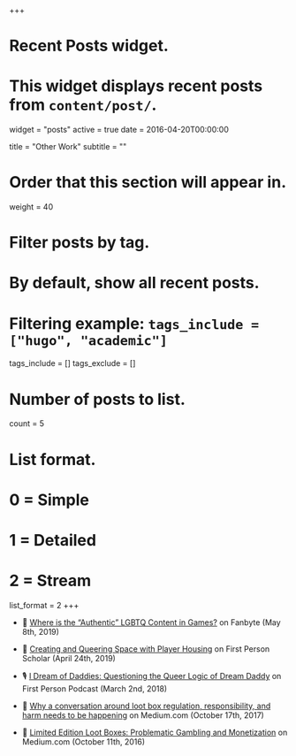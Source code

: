 +++
# Recent Posts widget.
# This widget displays recent posts from `content/post/`.
widget = "posts"
active = true
date = 2016-04-20T00:00:00

title = "Other Work"
subtitle = ""

# Order that this section will appear in.
weight = 40

# Filter posts by tag.
#  By default, show all recent posts.
#  Filtering example: `tags_include = ["hugo", "academic"]`
tags_include = []
tags_exclude = []

# Number of posts to list.
count = 5

# List format.
#   0 = Simple
#   1 = Detailed
#   2 = Stream
list_format = 2
+++
* 📰 [Where is the “Authentic” LGBTQ Content in Games?](https://www.fanbyte.com/features/authentic-lgbtq-content-in-games/) on Fanbyte (May 8th, 2019)

* 📰 [Creating and Queering Space with Player Housing](http://www.firstpersonscholar.com/creating-and-queering-space-with-player-housing/) on First Person Scholar (April 24th, 2019)

* 🎙 [I Dream of Daddies: Questioning the Queer Logic of Dream Daddy](http://www.firstpersonscholar.com/first-person-podcast-episode-26/) on First Person Podcast (March 2nd, 2018)

* 📰 [Why a conversation around loot box regulation, responsibility, and harm needs to be happening](https://medium.com/@perks_matthew/why-a-conversation-around-loot-box-regulation-responsibility-and-harm-needs-to-be-happening-636acf0e99ba) on Medium.com (October 17th, 2017)

* 📰 [Limited Edition Loot Boxes: Problematic Gambling and Monetization](https://medium.com/the-cube/limited-edition-loot-boxes-problematic-gambling-and-monetization-756819f2c54f) on Medium.com (October 11th, 2016)
